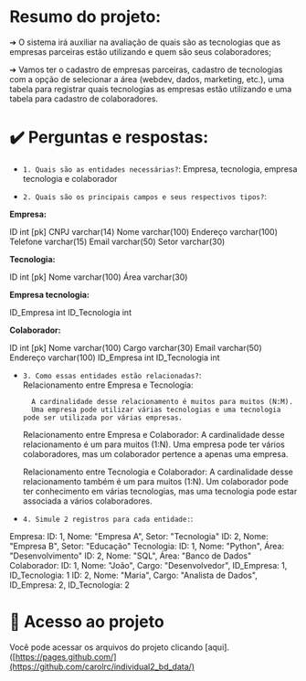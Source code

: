 #   Resumo do projeto:

➔ O sistema irá auxiliar na avaliação de quais são as tecnologias que as empresas parceiras estão utilizando e quem são seus colaboradores;

➔ Vamos ter o cadastro de empresas parceiras, cadastro de tecnologias com a opção de selecionar a área (webdev, dados, marketing, etc.), uma tabela para registrar quais tecnologias as empresas estão utilizando e uma tabela para cadastro de colaboradores.


# ✔️  Perguntas e respostas:

- `1. Quais são as entidades necessárias?`:
 Empresa, tecnologia, empresa tecnologia e colaborador

- `2. Quais são os principais campos e seus respectivos tipos?`:

<strong>Empresa:</strong>

  ID int [pk]
  CNPJ varchar(14)
  Nome varchar(100)
  Endereço varchar(100)
  Telefone varchar(15)
  Email varchar(50)
  Setor varchar(30)

<strong>Tecnologia:</strong>

  ID int [pk]
  Nome varchar(100)
  Área varchar(30)

<strong>Empresa tecnologia:</strong>

  ID_Empresa int
  ID_Tecnologia int

<strong>Colaborador:</strong>

  ID int [pk]
  Nome varchar(100)
  Cargo varchar(30)
  Email varchar(50)
  Endereço varchar(100)
  ID_Empresa int
  ID_Tecnologia int

  
- `3. Como essas entidades estão relacionadas?`:   
Relacionamento entre Empresa e Tecnologia:

        A cardinalidade desse relacionamento é muitos para muitos (N:M).
        Uma empresa pode utilizar várias tecnologias e uma tecnologia pode ser utilizada por várias empresas.

    Relacionamento entre Empresa e Colaborador:
        A cardinalidade desse relacionamento é um para muitos (1:N).
        Uma empresa pode ter vários colaboradores, mas um colaborador pertence a apenas uma empresa.

    Relacionamento entre Tecnologia e Colaborador:
        A cardinalidade desse relacionamento também é um para muitos (1:N).
        Um colaborador pode ter conhecimento em várias tecnologias, mas uma tecnologia pode estar associada a vários colaboradores.

- `4. Simule 2 registros para cada entidade:`:

Empresa:
        ID: 1, Nome: "Empresa A", Setor: "Tecnologia"
        ID: 2, Nome: "Empresa B", Setor: "Educação"
Tecnologia:
        ID: 1, Nome: "Python", Área: "Desenvolvimento"
        ID: 2, Nome: "SQL", Área: "Banco de Dados"
Colaborador:
        ID: 1, Nome: "João", Cargo: "Desenvolvedor", ID_Empresa: 1, ID_Tecnologia: 1
        ID: 2, Nome: "Maria", Cargo: "Analista de Dados", ID_Empresa: 2, ID_Tecnologia: 2


 #  📁 Acesso ao projeto
  Você pode acessar os arquivos do projeto clicando [aqui].([https://pages.github.com/](https://github.com/carolrc/individual2_bd_data/)
  


